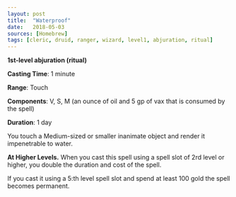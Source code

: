 ```yaml
---
layout: post
title:  "Waterproof"
date:   2018-05-03
sources: [Homebrew]
tags: [cleric, druid, ranger, wizard, level1, abjuration, ritual]
---
```


**1st-level abjuration (ritual)**

**Casting Time**: 1 minute

**Range**: Touch

**Components**: V, S, M (an ounce of oil and 5 gp of vax that is consumed by the spell)

**Duration**: 1 day

You touch a Medium-sized or smaller inanimate object and render it impenetrable to water.

**At Higher Levels.** When you cast this spell using a spell slot of 2rd level or higher, you double the duration and cost of the spell.

If you cast it using a 5:th level spell slot and spend at least 100 gold the spell becomes permanent.